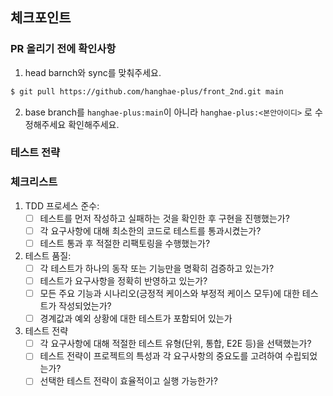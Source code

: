 ## 체크포인트

### PR 올리기 전에 확인사항

1. head barnch와 sync를 맞춰주세요.

```bash
$ git pull https://github.com/hanghae-plus/front_2nd.git main
```

2. base branch를 `hanghae-plus:main`이 아니라 `hanghae-plus:<본안아이디>` 로 수정해주세요 확인해주세요.
  
### 테스트 전략

<!-- 여기에 테스트 전략 관련 내용을 작성해주세요 -->

### 체크리스트

1. TDD 프로세스 준수:
    - [ ] 테스트를 먼저 작성하고 실패하는 것을 확인한 후 구현을 진행했는가?
    - [ ]  각 요구사항에 대해 최소한의 코드로 테스트를 통과시켰는가?
    - [ ] 테스트 통과 후 적절한 리팩토링을 수행했는가?
2. 테스트 품질:
    - [ ] 각 테스트가 하나의 동작 또는 기능만을 명확히 검증하고 있는가?
    - [ ] 테스트가 요구사항을 정확히 반영하고 있는가?
    - [ ] 모든 주요 기능과 시나리오(긍정적 케이스와 부정적 케이스 모두)에 대한 테스트가 작성되었는가?
    - [ ] 경계값과 예외 상황에 대한 테스트가 포함되어 있는가
3. 테스트 전략
    - [ ] 각 요구사항에 대해 적절한 테스트 유형(단위, 통합, E2E 등)을 선택했는가?
    - [ ] 테스트 전략이 프로젝트의 특성과 각 요구사항의 중요도를 고려하여 수립되었는가?
    - [ ] 선택한 테스트 전략이 효율적이고 실행 가능한가?
